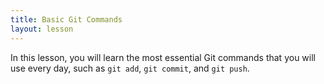 ```yaml
---
title: Basic Git Commands
layout: lesson
---
```


In this lesson, you will learn the most essential Git commands that you will use every day, such as `git add`, `git commit`, and `git push`.
